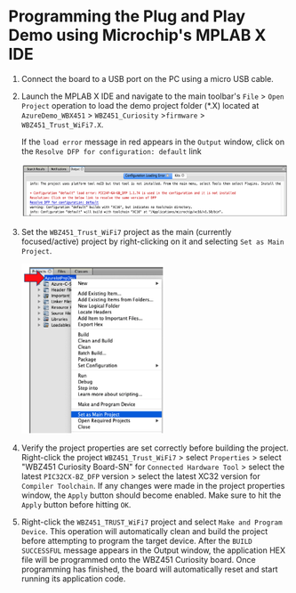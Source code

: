 # Programming the Plug and Play Demo using Microchip's MPLAB X IDE

1. Connect the board to a USB port on the PC using a micro USB cable.

2. Launch the MPLAB X IDE and navigate to the main toolbar's `File` > `Open Project` operation to load the demo project folder (\*.X) located at `AzureDemo_WBX451` > `WBZ451_Curiosity` >`firmware` > `WBZ451_Trust_WiFi7.X`.

   If the `load error` message in red appears in the `Output` window, click on the `Resolve DFP for configuration: default` link

    <img src=".//media/image21.png" style="width:6.5in;height:1.00833in" alt="A screenshot of a cell phone Description automatically generated" />

3. Set the `WBZ451_Trust_WiFi7` project as the main (currently focused/active) project by right-clicking on it and selecting `Set as Main Project`.

    <img src=".//media/image41.png" style="width:5.in;height:3.18982in" alt="A screenshot of a cell phone Description automatically generated" />

4. Verify the project properties are set correctly before building the project. Right-click the project `WBZ451_Trust_WiFi7` &gt; select `Properties` &gt; select "WBZ451 Curiosity Board-SN" for `Connected Hardware Tool` &gt; select the latest `PIC32CX-BZ_DFP` version &gt; select the latest XC32 version for `Compiler Toolchain`. If any changes were made in the project properties window, the `Apply` button should become enabled.  Make sure to hit the `Apply` button before hitting `OK`.

5. Right-click the `WBZ451_TRUST_WiFi7` project and select `Make and Program Device`.  This operation will automatically clean and build the project before attempting to program the target device. After the `BUILD SUCCESSFUL` message appears in the Output window, the application HEX file will be programmed onto the WBZ451 Curiosity board. Once programming has finished, the board will automatically reset and start running its application code.
